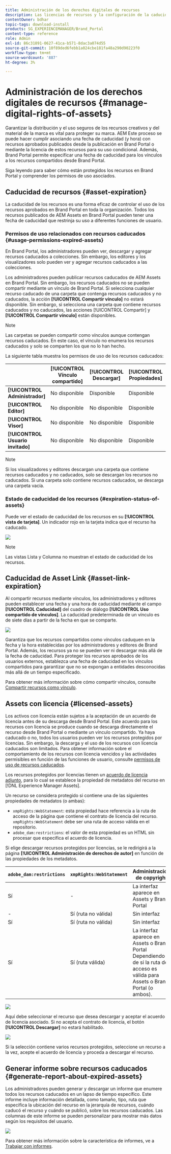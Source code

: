 ```yaml
---
title: Administración de los derechos digitales de recursos
description: Las licencias de recursos y la configuración de la caducidad de los recursos y los vínculos compartidos garantizan un uso controlado de estos recursos y los salvaguardan.
contentOwner: bdhar
topic-tags: download-install
products: SG_EXPERIENCEMANAGER/Brand_Portal
content-type: reference
role: Admin
exl-id: 86c31891-0627-41ca-b571-8dac3a074d55
source-git-commit: 10f89ded6febb1a024cbe181fa48a290d90223f0
workflow-type: tm+mt
source-wordcount: '887'
ht-degree: 3%

---
```


# Administración de los derechos digitales de recursos {#manage-digital-rights-of-assets}

Garantizar la distribución y el uso seguros de los recursos creativos y del material de la marca es vital para proteger su marca. AEM Este proceso se puede hacer cumplir asociando una fecha de caducidad (y hora) con recursos aprobados publicados desde la publicación en Brand Portal o mediante la licencia de estos recursos para su uso condicional. Además, Brand Portal permite especificar una fecha de caducidad para los vínculos a los recursos compartidos desde Brand Portal.

Siga leyendo para saber cómo están protegidos los recursos en Brand Portal y comprender los permisos de uso asociados.

## Caducidad de recursos {#asset-expiration}

La caducidad de los recursos es una forma eficaz de controlar el uso de los recursos aprobados en Brand Portal en toda la organización. Todos los recursos publicados de AEM Assets en Brand Portal pueden tener una fecha de caducidad que restrinja su uso a diferentes funciones de usuario.

### Permisos de uso relacionados con recursos caducados {#usage-permissions-expired-assets}

En Brand Portal, los administradores pueden ver, descargar y agregar recursos caducados a colecciones. Sin embargo, los editores y los visualizadores solo pueden ver y agregar recursos caducados a las colecciones.

Los administradores pueden publicar recursos caducados de AEM Assets en Brand Portal. Sin embargo, los recursos caducados no se pueden compartir mediante un vínculo de Brand Portal. Si selecciona cualquier recurso caducado de una carpeta que contenga recursos caducados y no caducados, la acción **[!UICONTROL Compartir vínculo]** no estará disponible. Sin embargo, si selecciona una carpeta que contiene recursos caducados y no caducados, las acciones [!UICONTROL Compartir] y **[!UICONTROL Compartir vínculo]** están disponibles.

>[!NOTE]
>
>Las carpetas se pueden compartir como vínculos aunque contengan recursos caducados. En este caso, el vínculo no enumera los recursos caducados y solo se comparten los que no lo han hecho.

La siguiente tabla muestra los permisos de uso de los recursos caducados:

|   | **[!UICONTROL Vínculo compartido]** | **[!UICONTROL Descargar]** | **[!UICONTROL Propiedades]** | **[!UICONTROL Agregar a la colección]** | **[!UICONTROL Eliminar]** |
|---|---|---|---|---|---|
| **[!UICONTROL Administrador]** | No disponible | Disponible | Disponible | Disponible | Disponible |
| **[!UICONTROL Editor]** | No disponible | No disponible | Disponible | Disponible | No disponible |
| **[!UICONTROL Visor]** | No disponible | No disponible | Disponible | Disponible | No disponible |
| **[!UICONTROL Usuario invitado]** | No disponible | No disponible | Disponible | Disponible | No disponible |

>[!NOTE]
>
>Si los visualizadores y editores descargan una carpeta que contiene recursos caducados y no caducados, solo se descargan los recursos no caducados. Si una carpeta solo contiene recursos caducados, se descarga una carpeta vacía.

### Estado de caducidad de los recursos {#expiration-status-of-assets}

Puede ver el estado de caducidad de los recursos en su **[!UICONTROL vista de tarjeta]**. Un indicador rojo en la tarjeta indica que el recurso ha caducado.

![](assets/expired_assets_cardview.png)

>[!NOTE]
>
>Las vistas Lista y Columna no muestran el estado de caducidad de los recursos.

## Caducidad de Asset Link {#asset-link-expiration}

Al compartir recursos mediante vínculos, los administradores y editores pueden establecer una fecha y una hora de caducidad mediante el campo **[!UICONTROL Caducidad]** del cuadro de diálogo **[!UICONTROL Uso compartido de vínculos]**. La caducidad predeterminada de un vínculo es de siete días a partir de la fecha en que se comparte.

![](assets/asset-link-sharing.png)

Garantiza que los recursos compartidos como vínculos caduquen en la fecha y la hora establecidas por los administradores y editores de Brand Portal. Además, los recursos ya no se pueden ver ni descargar más allá de la fecha de caducidad. Para proteger los recursos aprobados de los usuarios externos, establezca una fecha de caducidad en los vínculos compartidos para garantizar que no se expongan a entidades desconocidas más allá de un tiempo especificado.

Para obtener más información sobre cómo compartir vínculos, consulte [Compartir recursos como vínculo](../using/brand-portal-link-share.md).

## Assets con licencia {#licensed-assets}

Los activos con licencia están sujetos a la aceptación de un acuerdo de licencia antes de su descarga desde Brand Portal. Este acuerdo para los recursos con licencia se produce cuando se descarga directamente el recurso desde Brand Portal o mediante un vínculo compartido. Ya haya caducado o no, todos los usuarios pueden ver los recursos protegidos por licencias. Sin embargo, la descarga y el uso de los recursos con licencia caducados son limitados. Para obtener información sobre el comportamiento de los recursos con licencia vencidos y las actividades permisibles en función de las funciones de usuario, consulte [permisos de uso de recursos caducados](../using/manage-digital-rights-of-assets.md#usage-permissions-expired-assets).

Los recursos protegidos por licencias tienen un [acuerdo de licencia adjunto](https://experienceleague.adobe.com/en/docs/experience-manager-65/content/assets/administer/drm), para lo cual se establece la propiedad de metadatos del recurso en [!DNL Experience Manager Assets].

Un recurso se considera protegido si contiene una de las siguientes propiedades de metadatos (o ambas):

* `xmpRights:WebStatement`: esta propiedad hace referencia a la ruta de acceso de la página que contiene el contrato de licencia del recurso. `xmpRights:WebStatement` debe ser una ruta de acceso válida en el repositorio.
* `adobe_dam:restrictions`: el valor de esta propiedad es un HTML sin procesar que especifica el acuerdo de licencia.


Si elige descargar recursos protegidos por licencias, se le redirigirá a la página **[!UICONTROL Administración de derechos de autor]** en función de las propiedades de los metadatos.

| `adobe_dam:restrictions` | `xmpRights:WebStatement` | Administración de copyright |
| --- | --- | --- |
| Sí | - | La interfaz aparece en Assets y Brand Portal |
| - | Sí (ruta no válida) | Sin interfaz |
| Sí | Sí (ruta no válida) | Sin interfaz |
| Sí | Sí (ruta válida) | La interfaz aparece en Assets o Brand Portal</br>Dependiendo de si la ruta de acceso es válida para Assets o Brand Portal (o ambos). |

![](assets/asset-copyright-mgmt.png)

Aquí debe seleccionar el recurso que desea descargar y aceptar el acuerdo de licencia asociado. Si no acepta el contrato de licencia, el botón **[!UICONTROL Descargar]** no estará habilitado.

![](assets/licensed-asset-download-2.png)

Si la selección contiene varios recursos protegidos, seleccione un recurso a la vez, acepte el acuerdo de licencia y proceda a descargar el recurso.

## Generar informe sobre recursos caducados {#generate-report-about-expired-assets}

Los administradores pueden generar y descargar un informe que enumere todos los recursos caducados en un lapso de tiempo específico. Este informe incluye información detallada, como tamaño, tipo, ruta que especifica la ubicación del recurso en la jerarquía de recursos, cuándo caducó el recurso y cuándo se publicó, sobre los recursos caducados. Las columnas de este informe se pueden personalizar para mostrar más datos según los requisitos del usuario.

![](assets/assets-expired.png)

Para obtener más información sobre la característica de informes, ve a [Trabajar con informes](../using/brand-portal-reports.md#work-with-reports).
